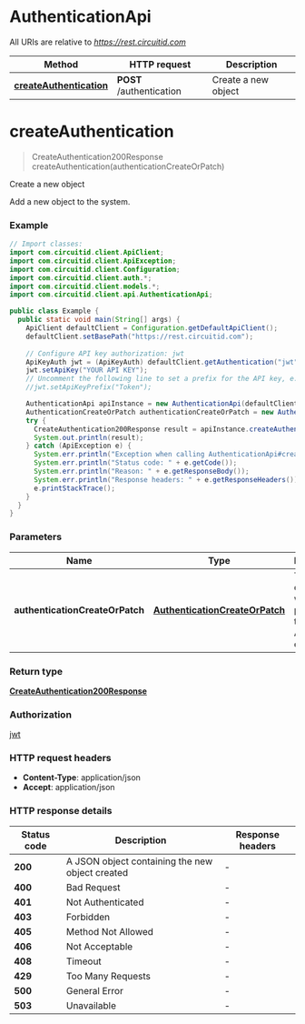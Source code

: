 # AuthenticationApi

All URIs are relative to *https://rest.circuitid.com*

| Method | HTTP request | Description |
|------------- | ------------- | -------------|
| [**createAuthentication**](AuthenticationApi.md#createAuthentication) | **POST** /authentication | Create a new object |


<a id="createAuthentication"></a>
# **createAuthentication**
> CreateAuthentication200Response createAuthentication(authenticationCreateOrPatch)

Create a new object

Add a new object to the system.

### Example
```java
// Import classes:
import com.circuitid.client.ApiClient;
import com.circuitid.client.ApiException;
import com.circuitid.client.Configuration;
import com.circuitid.client.auth.*;
import com.circuitid.client.models.*;
import com.circuitid.client.api.AuthenticationApi;

public class Example {
  public static void main(String[] args) {
    ApiClient defaultClient = Configuration.getDefaultApiClient();
    defaultClient.setBasePath("https://rest.circuitid.com");
    
    // Configure API key authorization: jwt
    ApiKeyAuth jwt = (ApiKeyAuth) defaultClient.getAuthentication("jwt");
    jwt.setApiKey("YOUR API KEY");
    // Uncomment the following line to set a prefix for the API key, e.g. "Token" (defaults to null)
    //jwt.setApiKeyPrefix("Token");

    AuthenticationApi apiInstance = new AuthenticationApi(defaultClient);
    AuthenticationCreateOrPatch authenticationCreateOrPatch = new AuthenticationCreateOrPatch(); // AuthenticationCreateOrPatch | The JSON object that will be posted to the REST API endpoint.
    try {
      CreateAuthentication200Response result = apiInstance.createAuthentication(authenticationCreateOrPatch);
      System.out.println(result);
    } catch (ApiException e) {
      System.err.println("Exception when calling AuthenticationApi#createAuthentication");
      System.err.println("Status code: " + e.getCode());
      System.err.println("Reason: " + e.getResponseBody());
      System.err.println("Response headers: " + e.getResponseHeaders());
      e.printStackTrace();
    }
  }
}
```

### Parameters

| Name | Type | Description  | Notes |
|------------- | ------------- | ------------- | -------------|
| **authenticationCreateOrPatch** | [**AuthenticationCreateOrPatch**](AuthenticationCreateOrPatch.md)| The JSON object that will be posted to the REST API endpoint. | |

### Return type

[**CreateAuthentication200Response**](CreateAuthentication200Response.md)

### Authorization

[jwt](../README.md#jwt)

### HTTP request headers

 - **Content-Type**: application/json
 - **Accept**: application/json

### HTTP response details
| Status code | Description | Response headers |
|-------------|-------------|------------------|
| **200** | A JSON object containing the new object created |  -  |
| **400** | Bad Request |  -  |
| **401** | Not Authenticated |  -  |
| **403** | Forbidden |  -  |
| **405** | Method Not Allowed |  -  |
| **406** | Not Acceptable |  -  |
| **408** | Timeout |  -  |
| **429** | Too Many Requests |  -  |
| **500** | General Error |  -  |
| **503** | Unavailable |  -  |

